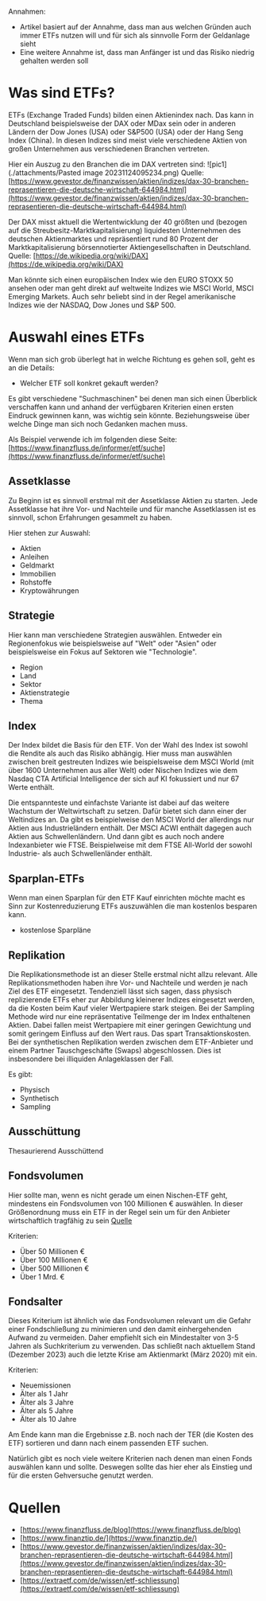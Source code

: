 Annahmen:
- Artikel basiert auf der Annahme, dass man aus welchen Gründen auch immer ETFs nutzen will und für sich als sinnvolle Form der Geldanlage sieht
- Eine weitere Annahme ist, dass man Anfänger ist und das Risiko niedrig gehalten werden soll

# Was sind ETFs?
ETFs (Exchange Traded Funds) bilden einen Aktienindex nach. Das kann in Deutschland beispielsweise der DAX oder MDax sein oder in anderen Ländern der Dow Jones (USA) oder S&P500 (USA) oder der Hang Seng Index (China). In diesen Indizes sind meist viele verschiedene Aktien von großen Unternehmen aus verschiedenen Branchen vertreten.

Hier ein Auszug zu den Branchen die im DAX vertreten sind:
![pic1](./attachments/Pasted image 20231124095234.png)
Quelle: [https://www.gevestor.de/finanzwissen/aktien/indizes/dax-30-branchen-reprasentieren-die-deutsche-wirtschaft-644984.html](https://www.gevestor.de/finanzwissen/aktien/indizes/dax-30-branchen-reprasentieren-die-deutsche-wirtschaft-644984.html)

Der DAX misst aktuell die Wertentwicklung der 40 größten und (bezogen auf die Streubesitz-Marktkapitalisierung) liquidesten Unternehmen des deutschen Aktienmarktes und repräsentiert rund 80 Prozent der Marktkapitalisierung börsennotierter Aktiengesellschaften in Deutschland.
Quelle: [https://de.wikipedia.org/wiki/DAX](https://de.wikipedia.org/wiki/DAX)

Man könnte sich einen europäischen Index wie den EURO STOXX 50 ansehen oder man geht direkt auf weltweite Indizes wie MSCI World, MSCI Emerging Markets. Auch sehr beliebt sind in der Regel amerikanische Indizes wie der NASDAQ, Dow Jones und S&P 500.

# Auswahl eines ETFs

Wenn man sich grob überlegt hat in welche Richtung es gehen soll, geht es an die Details: 
- Welcher ETF soll konkret gekauft werden?

Es gibt verschiedene "Suchmaschinen" bei denen man sich einen Überblick verschaffen kann und anhand der verfügbaren Kriterien einen ersten Eindruck gewinnen kann, was wichtig sein könnte. Beziehungsweise über welche Dinge man sich noch Gedanken machen muss.

Als Beispiel verwende ich im folgenden diese Seite: [https://www.finanzfluss.de/informer/etf/suche](https://www.finanzfluss.de/informer/etf/suche)

## Assetklasse

Zu Beginn ist es sinnvoll erstmal mit der Assetklasse Aktien zu starten. Jede Assetklasse hat ihre Vor- und Nachteile und für manche Assetklassen ist es sinnvoll, schon Erfahrungen gesammelt zu haben.

Hier stehen zur Auswahl:
- Aktien
- Anleihen
- Geldmarkt
- Immobilien
- Rohstoffe
- Kryptowährungen

## Strategie

Hier kann man verschiedene Strategien auswählen. Entweder ein Regionenfokus wie beispielsweise auf "Welt" oder "Asien" oder beispielsweise ein Fokus auf Sektoren wie "Technologie".

- Region
- Land
- Sektor
- Aktienstrategie
- Thema

## Index

Der Index bildet die Basis für den ETF. Von der Wahl des Index ist sowohl die Rendite als auch das Risiko abhängig.
Hier muss man auswählen zwischen breit gestreuten Indizes wie beispielsweise dem MSCI World  (mit über 1600 Unternehmen aus aller Welt) oder Nischen Indizes wie dem Nasdaq CTA Artificial Intelligence der sich auf KI fokussiert und nur 67 Werte enthält.

Die entspannteste und einfachste Variante ist dabei auf das weitere Wachstum der Weltwirtschaft zu setzen. Dafür bietet sich dann einer der Weltindizes an.
Da gibt es beispielweise den MSCI World der allerdings nur Aktien aus Industrieländern enthält. Der MSCI ACWI enthält dagegen auch Aktien aus Schwellenländern.
Und dann gibt es auch noch andere Indexanbieter wie FTSE. Beispielweise mit dem FTSE All-World der sowohl Industrie- als auch Schwellenländer enthält.

## Sparplan-ETFs

Wenn man einen Sparplan für den ETF Kauf einrichten möchte macht es Sinn zur Kostenreduzierung ETFs auszuwählen die man kostenlos besparen kann.

- kostenlose Sparpläne

## Replikation

Die Replikationsmethode ist an dieser Stelle erstmal nicht allzu relevant. Alle Replikationsmethoden haben ihre Vor- und Nachteile und werden je nach Ziel des ETF eingesetzt. Tendenziell lässt sich sagen, dass physisch replizierende ETFs eher zur Abbildung kleinerer Indizes eingesetzt werden, da die Kosten beim Kauf vieler Wertpapiere stark steigen.
Bei der Sampling Methode wird nur eine repräsentative Teilmenge der im Index enthaltenen Aktien. Dabei fallen meist Wertpapiere mit einer geringen Gewichtung und somit geringem Einfluss auf den Wert raus. Das spart Transaktionskosten.
Bei der synthetischen Replikation werden zwischen dem ETF-Anbieter und einem Partner Tauschgeschäfte (Swaps) abgeschlossen. Dies ist insbesondere bei illiquiden Anlageklassen der Fall.

Es gibt:
- Physisch
- Synthetisch
- Sampling

## Ausschüttung

Thesaurierend
Ausschüttend

## Fondsvolumen

Hier sollte man, wenn es nicht gerade um einen Nischen-ETF geht, mindestens ein Fondsvolumen von 100 Millionen € auswählen.
In dieser Größenordnung muss ein ETF in der Regel sein um für den Anbieter wirtschaftlich tragfähig zu sein [Quelle](https://extraetf.com/de/wissen/etf-schliessung)

Kriterien:
- Über 50 Millionen €
- Über 100 Millionen €
- Über 500 Millionen €
- Über 1 Mrd. €

## Fondsalter

Dieses Kriterium ist ähnlich wie das Fondsvolumen relevant um die Gefahr einer Fondschließung zu minimieren und den damit einhergehenden Aufwand zu vermeiden.
Daher empfiehlt sich ein Mindestalter von 3-5 Jahren als Suchkriterium zu verwenden. Das schließt nach aktuellem Stand (Dezember 2023) auch die letzte Krise am Aktienmarkt (März 2020) mit ein. 

Kriterien:
- Neuemissionen
- Älter als 1 Jahr
- Älter als 3 Jahre
- Älter als 5 Jahre
- Älter als 10 Jahre

Am Ende kann man die Ergebnisse z.B. noch nach der TER (die Kosten des ETF) sortieren und dann nach einem passenden ETF suchen.


Natürlich gibt es noch viele weitere Kriterien nach denen man einen Fonds auswählen kann und sollte. Deswegen sollte das hier eher als Einstieg und für die ersten Gehversuche genutzt werden.

# Quellen
- [https://www.finanzfluss.de/blog](https://www.finanzfluss.de/blog)
- [https://www.finanztip.de/](https://www.finanztip.de/)
- [https://www.gevestor.de/finanzwissen/aktien/indizes/dax-30-branchen-reprasentieren-die-deutsche-wirtschaft-644984.html](https://www.gevestor.de/finanzwissen/aktien/indizes/dax-30-branchen-reprasentieren-die-deutsche-wirtschaft-644984.html)
- [https://extraetf.com/de/wissen/etf-schliessung](https://extraetf.com/de/wissen/etf-schliessung)